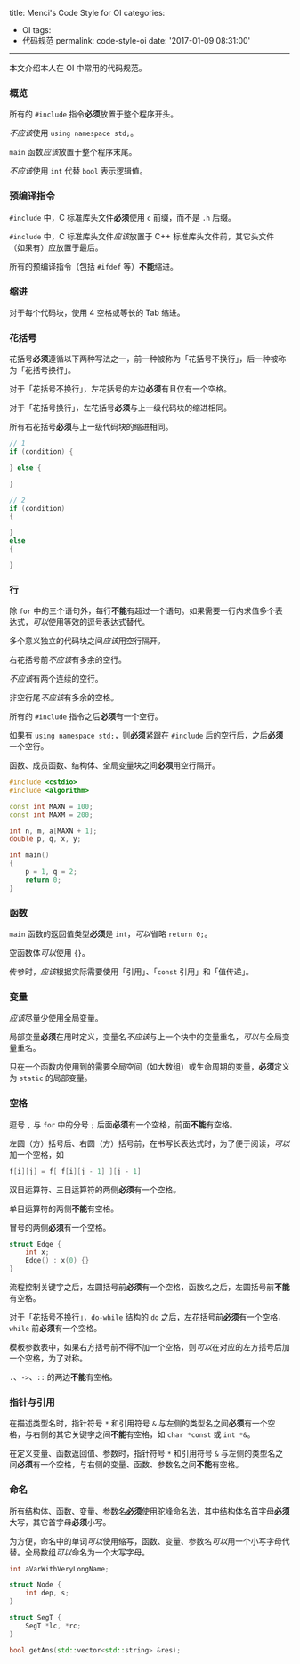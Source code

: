 title: Menci's Code Style for OI
categories:
  - OI
tags:
  - 代码规范
permalink: code-style-oi
date: '2017-01-09 08:31:00'
---

本文介绍本人在 OI 中常用的代码规范。

<!-- more -->

### 概览

所有的 `#include` 指令**必须**放置于整个程序开头。

*不应该*使用 `using namespace std;`。

`main` 函数*应该*放置于整个程序末尾。

*不应该*使用 `int` 代替 `bool` 表示逻辑值。

### 预编译指令

`#include` 中，C 标准库头文件**必须**使用 `c` 前缀，而不是 `.h` 后缀。

`#include` 中，C 标准库头文件*应该*放置于 C++ 标准库头文件前，其它头文件（如果有）应放置于最后。

所有的预编译指令（包括 `#ifdef` 等）**不能**缩进。

### 缩进

对于每个代码块，使用 4 空格或等长的 Tab 缩进。

### 花括号

花括号**必须**遵循以下两种写法之一，前一种被称为「花括号不换行」，后一种被称为「花括号换行」。

对于「花括号不换行」，左花括号的左边**必须**有且仅有一个空格。

对于「花括号换行」，左花括号**必须**与上一级代码块的缩进相同。

所有右花括号**必须**与上一级代码块的缩进相同。

```cpp
// 1
if (condition) {

} else {

}

// 2
if (condition)
{

}
else
{

}
```

### 行

除 `for` 中的三个语句外，每行**不能**有超过一个语句。如果需要一行内求值多个表达式，*可以*使用等效的逗号表达式替代。

多个意义独立的代码块之间*应该*用空行隔开。

右花括号前*不应该*有多余的空行。

*不应该*有两个连续的空行。

非空行尾*不应该*有多余的空格。

所有的 `#include` 指令之后**必须**有一个空行。

如果有 `using namespace std;`，则**必须**紧跟在 `#include` 后的空行后，之后**必须**一个空行。

函数、成员函数、结构体、全局变量块之间**必须**用空行隔开。

```cpp
#include <cstdio>
#include <algorithm>

const int MAXN = 100;
const int MAXM = 200;

int n, m, a[MAXN + 1];
double p, q, x, y;

int main()
{
    p = 1, q = 2;
    return 0;
}
```

### 函数

`main` 函数的返回值类型**必须**是 `int`，*可以*省略 `return 0;`。

空函数体*可以*使用 `{}`。

传参时，*应该*根据实际需要使用「引用」、「`const` 引用」和「值传递」。

### 变量

*应该*尽量少使用全局变量。

局部变量**必须**在用时定义，变量名*不应该*与上一个块中的变量重名，*可以*与全局变量重名。

只在一个函数内使用到的需要全局空间（如大数组）或生命周期的变量，**必须**定义为 `static` 的局部变量。

### 空格

逗号 `,` 与 `for` 中的分号 `;` 后面**必须**有一个空格，前面**不能**有空格。

左圆（方）括号后、右圆（方）括号前，在书写长表达式时，为了便于阅读，*可以*加一个空格，如

```cpp
f[i][j] = f[ f[i][j - 1] ][j - 1]
```

双目运算符、三目运算符的两侧**必须**有一个空格。

单目运算符的两侧**不能**有空格。

冒号的两侧**必须**有一个空格。

```cpp
struct Edge {
    int x;
    Edge() : x(0) {}
}
```

流程控制关键字之后，左圆括号前**必须**有一个空格，函数名之后，左圆括号前**不能**有空格。

对于「花括号不换行」，`do-while` 结构的 `do` 之后，左花括号前**必须**有一个空格，`while` 前**必须**有一个空格。

模板参数表中，如果右方括号前不得不加一个空格，则*可以*在对应的左方括号后加一个空格，为了对称。

`.`、`->`、`::` 的两边**不能**有空格。

### 指针与引用

在描述类型名时，指针符号 `*` 和引用符号 `&` 与左侧的类型名之间**必须**有一个空格，与右侧的其它关键字之间**不能**有空格，如 `char *const` 或 `int *&`。

在定义变量、函数返回值、参数时，指针符号 `*` 和引用符号 `&` 与左侧的类型名之间**必须**有一个空格，与右侧的变量、函数、参数名之间**不能**有空格。

### 命名

所有结构体、函数、变量、参数名**必须**使用驼峰命名法，其中结构体名首字母**必须**大写，其它首字母**必须**小写。

为方便，命名中的单词*可以*使用缩写，函数、变量、参数名*可以*用一个小写字母代替。全局数组*可以*命名为一个大写字母。

```cpp
int aVarWithVeryLongName;

struct Node {
    int dep, s;
}

struct SegT {
    SegT *lc, *rc;
}

bool getAns(std::vector<std::string> &res);
```